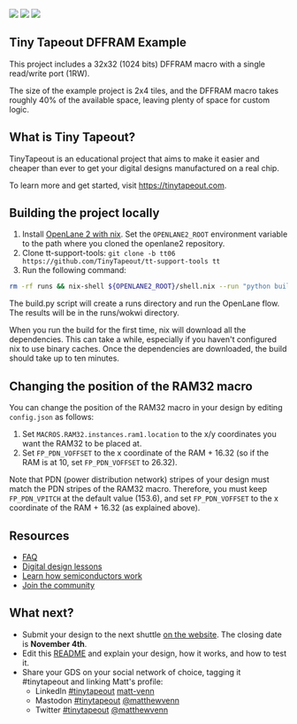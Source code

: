![](../../workflows/gds/badge.svg) ![](../../workflows/docs/badge.svg) ![](../../workflows/test/badge.svg)

## Tiny Tapeout DFFRAM Example

This project includes a 32x32 (1024 bits) DFFRAM macro with a single read/write port (1RW). 

The size of the example project is 2x4 tiles, and the DFFRAM macro takes roughly 40% of the available space, leaving plenty of space for custom logic.

## What is Tiny Tapeout?

TinyTapeout is an educational project that aims to make it easier and cheaper than ever to get your digital designs manufactured on a real chip.

To learn more and get started, visit https://tinytapeout.com.

## Building the project locally

1. Install [OpenLane 2 with nix](https://openlane2.readthedocs.io/en/latest/getting_started/nix_installation/index.html).
   Set the `OPENLANE2_ROOT` environment variable to the path where you cloned the openlane2 repository.
2. Clone tt-support-tools: `git clone -b tt06 https://github.com/TinyTapeout/tt-support-tools tt`
3. Run the following command:

```bash
rm -rf runs && nix-shell ${OPENLANE2_ROOT}/shell.nix --run "python build.py"
```

The build.py script will create a runs directory and run the OpenLane flow. The results will be in the runs/wokwi directory.

When you run the build for the first time, nix will download all the dependencies. This can take a while, especially if you
haven't configured nix to use binary caches. Once the dependencies are downloaded, the build should take up to ten minutes.

## Changing the position of the RAM32 macro

You can change the position of the RAM32 macro in your design by editing `config.json` as follows:

1. Set `MACROS.RAM32.instances.ram1.location` to the x/y coordinates you want the RAM32 to be placed at.
2. Set `FP_PDN_VOFFSET` to the x coordinate of the RAM + 16.32 (so if the RAM is at 10, set `FP_PDN_VOFFSET` to 26.32).

Note that PDN (power distribution network) stripes of your design must match the PDN stripes of the RAM32 macro. Therefore, you must keep 
`FP_PDN_VPITCH` at the default value (153.6), and set `FP_PDN_VOFFSET` to the x coordinate of the RAM + 16.32 (as explained above).

## Resources

- [FAQ](https://tinytapeout.com/faq/)
- [Digital design lessons](https://tinytapeout.com/digital_design/)
- [Learn how semiconductors work](https://tinytapeout.com/siliwiz/)
- [Join the community](https://discord.gg/rPK2nSjxy8)

## What next?

- Submit your design to the next shuttle [on the website](https://tinytapeout.com/#submit-your-design). The closing date is **November 4th**.
- Edit this [README](README.md) and explain your design, how it works, and how to test it.
- Share your GDS on your social network of choice, tagging it #tinytapeout and linking Matt's profile:
  - LinkedIn [#tinytapeout](https://www.linkedin.com/search/results/content/?keywords=%23tinytapeout) [matt-venn](https://www.linkedin.com/in/matt-venn/)
  - Mastodon [#tinytapeout](https://chaos.social/tags/tinytapeout) [@matthewvenn](https://chaos.social/@matthewvenn)
  - Twitter [#tinytapeout](https://twitter.com/hashtag/tinytapeout?src=hashtag_click) [@matthewvenn](https://twitter.com/matthewvenn)

